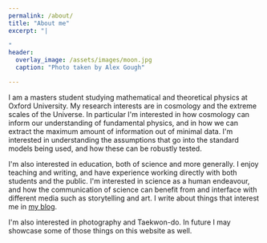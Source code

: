 ```yaml
---
permalink: /about/
title: "About me"
excerpt: "|

"
header:
  overlay_image: /assets/images/moon.jpg
  caption: "Photo taken by Alex Gough"

---
```

I am a masters student studying mathematical and theoretical physics at Oxford University. My research interests are in cosmology and the extreme scales of the Universe. In particular I'm interested in how cosmology can inform our understanding of fundamental physics, and in how we can extract the maximum amount of information out of minimal data. I'm interested in understanding the assumptions that go into the standard models being used, and how these can be robustly tested.

I'm also interested in education, both of science and more generally. I enjoy teaching and writing, and have experience working directly with both students and the public. I'm interested in science as a human endeavour, and how the communication of science can benefit from and interface with different media such as storytelling and art. I write about things that interest me in [my blog](/recent/index.html).

I'm also interested in photography and Taekwon-do. In future I may showcase some of those things on this website as well.
